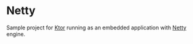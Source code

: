 # Netty

Sample project for [Ktor](http://ktor.io) running as an embedded application with 
[Netty](https://netty.io) engine.

